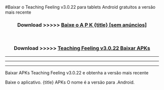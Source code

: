 #Baixar o Teaching Feeling v3.0.22  para tablets Android gratuitos a versão mais recente


<div align="center">
<h3>Download >>>>> <a href="https://pt-web.web.app/?pt= {title}">Baixe o A P K {title} [sem anúncios]</a></h3><br>

<h3>Download >>>>> <a href="https://pt-web.web.app/?pt= {title}">Teaching Feeling v3.0.22 Baixar APKs</a></h3>
</div>

----------------------------------------------------------

----------------------------------------------------------

----------------------------------------------------------

Baixar APKs Teaching Feeling v3.0.22 e obtenha a versão mais recente

Baixe o aplicativo. {title} APKs O nome é a versão para .Android.


